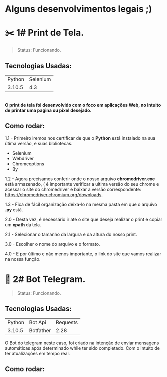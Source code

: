 # Alguns desenvolvimentos legais ;)

<h1>  ✂️ 1# Print de Tela. </h1>

> Status: Funcionando. <br>

## Tecnologias Usadas:
 <table>
 <tr>
    <td> Python </td>
    <td> Selenium </td>
  </tr>
  <tr>
    <td> 3.10.5 </td>
    <td> 4.3 </td>
  </tr>
 </table>
<br> 
<b>O print de tela foi desenvolvido com o foco em aplicações Web, no intuito de printar uma pagina ou pixel desejado.</b> 

## Como rodar:

  1.1 - Primeiro iremos nos certificar de que o <b> Python </b>está instalado na sua útima versão, e suas bibliotecas.
<ul>
  <li>Selenium </li>
  <li>Webdriver </li>
  <li>Chromeoptions </li>
  <li> By</li>
</ul> 

  1.2 - Agora precisamos conferir onde o nosso arquivo  <b>chromedriver.exe</b> está armazenado, ( é importante verificar a ultima versão do seu chrome e acessar o site do chromedriver e baixar a versão correspondente: https://chromedriver.chromium.org/downloads.

  1.3 - Fica de fácil organização deixa-lo na mesma pasta em que o arquivo <b>.py </b> está.

2.0 - Desta vez, é necessário ir até o site que deseja realizar o print e copiar um <b> xpath </b> da tela.

  2.1 - Selecionar o tamanho da largura e da altura do nosso print.

3.0 - Escolher o nome do arquivo e o formato.

4.0 - E por último e não menos importante, o link do site que vamos realizar na nossa função.

<h1>  🤖 2# Bot Telegram. </h1>

> Status: Funcionando. <br>

## Tecnologias Usadas:
 <table>
 <tr>
    <td> Python </td>
    <td> Bot Api </td>
    <td> Requests </td>
  </tr>
  <tr>
    <td> 3.10.5 </td>
    <td> Botfather </td>
    <td> 2.28 </td>
  </tr>
 </table>
 
 O Bot do telegram neste caso, foi criado na intenção de enviar mensagens automáticas após determinado while ter sido completado. Com o intuíto de ter atualizações em tempo real.
 
 ## Como rodar:
 
 












